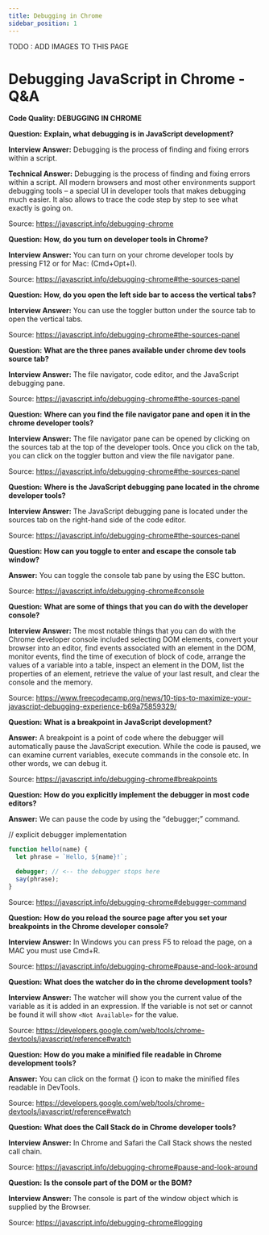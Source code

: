 ```yaml
---
title: Debugging in Chrome
sidebar_position: 1
---
```


TODO : ADD IMAGES TO THIS PAGE

# Debugging JavaScript in Chrome - Q&A

**Code Quality: DEBUGGING IN CHROME**

**Question:** **Explain, what debugging is in JavaScript development?**

**Interview Answer:** Debugging is the process of finding and fixing errors within a script.

**Technical Answer:** Debugging is the process of finding and fixing errors within a script. All modern browsers and most other environments support debugging tools – a special UI in developer tools that makes debugging much easier. It also allows to trace the code step by step to see what exactly is going on.

Source: <https://javascript.info/debugging-chrome>

**Question:** **How, do you turn on developer tools in Chrome?**

**Interview Answer:** You can turn on your chrome developer tools by pressing F12 or for Mac: (Cmd+Opt+I).

Source: <https://javascript.info/debugging-chrome#the-sources-panel>

**Question:** **How, do you open the left side bar to access the vertical tabs?**

**Interview Answer:** You can use the toggler button under the source tab to open the vertical tabs.

Source: <https://javascript.info/debugging-chrome#the-sources-panel>

**Question:** **What are the three panes available under chrome dev tools source tab?**

**Interview Answer:** The file navigator, code editor, and the JavaScript debugging pane.

Source: <https://javascript.info/debugging-chrome#the-sources-panel>

**Question:** **Where can you find the file navigator pane and open it in the chrome developer tools?**

**Interview Answer:** The file navigator pane can be opened by clicking on the sources tab at the top of the developer tools. Once you click on the tab, you can click on the toggler button and view the file navigator pane.

Source: <https://javascript.info/debugging-chrome#the-sources-panel>

**Question:** **Where is the JavaScript debugging pane located in the chrome developer tools?**

**Interview Answer:** The JavaScript debugging pane is located under the sources tab on the right-hand side of the code editor.

Source: <https://javascript.info/debugging-chrome#the-sources-panel>

**Question:** **How can you toggle to enter and escape the console tab window?**

**Answer:** You can toggle the console tab pane by using the ESC button.

Source: <https://javascript.info/debugging-chrome#console>

**Question:** **What are some of things that you can do with the developer console?**

**Interview Answer:** The most notable things that you can do with the Chrome developer console included selecting DOM elements, convert your browser into an editor, find events associated with an element in the DOM, monitor events, find the time of execution of block of code, arrange the values of a variable into a table, inspect an element in the DOM, list the properties of an element, retrieve the value of your last result, and clear the console and the memory.

Source: <https://www.freecodecamp.org/news/10-tips-to-maximize-your-javascript-debugging-experience-b69a75859329/>

**Question:** **What is a breakpoint in JavaScript development?**

**Answer:** A breakpoint is a point of code where the debugger will automatically pause the JavaScript execution. While the code is paused, we can examine current variables, execute commands in the console etc. In other words, we can debug it.

Source: <https://javascript.info/debugging-chrome#breakpoints>

**Question:** **How do you explicitly implement the debugger in most code editors?**

**Answer:** We can pause the code by using the “debugger;” command.

// explicit debugger implementation

```js
function hello(name) {
  let phrase = `Hello, ${name}!`;

  debugger; // <-- the debugger stops here
  say(phrase);
}
```

Source: <https://javascript.info/debugging-chrome#debugger-command>

**Question:** **How do you reload the source page after you set your breakpoints in the Chrome developer console?**

**Interview Answer:** In Windows you can press F5 to reload the page, on a MAC you must use Cmd+R.

Source: <https://javascript.info/debugging-chrome#pause-and-look-around>

**Question:** **What does the watcher do in the chrome development tools?**

**Interview Answer:** The watcher will show you the current value of the variable as it is added in an expression. If the variable is not set or cannot be found it will show `<Not Available>` for the value.

Source: <https://developers.google.com/web/tools/chrome-devtools/javascript/reference#watch>

**Question:** **How do you make a minified file readable in Chrome development tools?**

**Answer:** You can click on the format {} icon to make the minified files readable in DevTools.

Source: <https://developers.google.com/web/tools/chrome-devtools/javascript/reference#watch>

**Question:** **What does the Call Stack do in Chrome developer tools?**

**Interview Answer:** In Chrome and Safari the Call Stack shows the nested call chain.

Source: <https://javascript.info/debugging-chrome#pause-and-look-around>

**Question:** **Is the console part of the DOM or the BOM?**

**Interview Answer:** The console is part of the window object which is supplied by the Browser.

Source: <https://javascript.info/debugging-chrome#logging>
